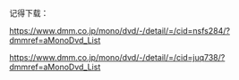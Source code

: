 记得下载：

https://www.dmm.co.jp/mono/dvd/-/detail/=/cid=nsfs284/?dmmref=aMonoDvd_List

https://www.dmm.co.jp/mono/dvd/-/detail/=/cid=juq738/?dmmref=aMonoDvd_List